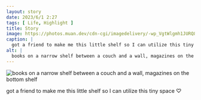 ```yaml
---
layout: story
date: 2023/6/1 2:27
tags: [ Life, Highlight ]
title: Story
image: https://photos.muan.dev/cdn-cgi/imagedelivery/-wp_VgtWlgmh1JURQ8t1mg/b8c671b2-8c04-4739-7eb6-83fff25a5000/public
caption: |
  got a friend to make me this little shelf so I can utilize this tiny space ♡
alt: |
  books on a narrow shelf between a couch and a wall, magazines on the bottom shelf
---
```


![books on a narrow shelf between a couch and a wall, magazines on the bottom shelf](https://photos.muan.dev/cdn-cgi/imagedelivery/-wp_VgtWlgmh1JURQ8t1mg/b8c671b2-8c04-4739-7eb6-83fff25a5000/public)

got a friend to make me this little shelf so I can utilize this tiny space ♡
